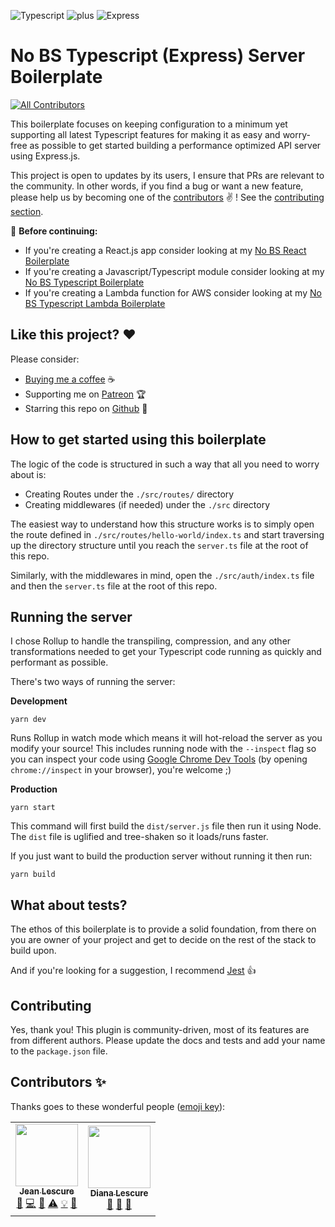 ![Typescript](https://assets.jeanlescure.io/f8mvuN.svg)
![plus](https://assets.jeanlescure.io/gxaoy.svg)
![Express](https://assets.jeanlescure.io/4qCHvECk.svg)

# No BS Typescript (Express) Server Boilerplate

<!-- ALL-CONTRIBUTORS-BADGE:START - Do not remove or modify this section -->
[![All Contributors](https://img.shields.io/badge/all_contributors-2-orange.svg?style=flat-square)](#contributors-)
<!-- ALL-CONTRIBUTORS-BADGE:END -->

This boilerplate focuses on keeping configuration to a minimum yet supporting all latest Typescript
features for making it as easy and worry-free as possible to get started building a performance
optimized API server using Express.js.

This project is open to updates by its users, I ensure that PRs are relevant to the community.
In other words, if you find a bug or want a new feature, please help us by becoming one of the
[contributors](#contributors-) ✌️ ! See the [contributing section](#contributing).

🚨 **Before continuing:**

- If you're creating a React.js app consider looking at my [No BS React Boilerplate](https://github.com/jeanlescure/no-bs-react-boilerplate)
- If you're creating a Javascript/Typescript module consider looking at my [No BS Typescript Boilerplate](https://github.com/jeanlescure/no-bs-typescript-boilerplate)
- If you're creating a Lambda function for AWS consider looking at my [No BS Typescript Lambda Boilerplate](https://github.com/jeanlescure/no-bs-typescript-server-boilerplate)

## Like this project? ❤️

Please consider:

- [Buying me a coffee](https://www.buymeacoffee.com/jeanlescure) ☕
- Supporting me on [Patreon](https://www.patreon.com/jeanlescure) 🏆
- Starring this repo on [Github](https://github.com/jeanlescure/string-crypto) 🌟

## How to get started using this boilerplate

The logic of the code is structured in such a way that all you need to worry about is:

- Creating Routes under the `./src/routes/` directory
- Creating middlewares (if needed) under the `./src` directory

The easiest way to understand how this structure works is to simply open the route defined in
`./src/routes/hello-world/index.ts` and start traversing up the directory structure until you reach
the `server.ts` file at the root of this repo.

Similarly, with the middlewares in mind, open the `./src/auth/index.ts` file and then the
`server.ts` file at the root of this repo.

## Running the server

I chose Rollup to handle the transpiling, compression, and any other transformations needed to get
your Typescript code running as quickly and performant as possible.

There's two ways of running the server:

**Development**

```
yarn dev
```

Runs Rollup in watch mode which means it will hot-reload the server as you modify your source! This
includes running node with the `--inspect` flag so you can inspect your code using [Google Chrome Dev Tools](https://nodejs.org/en/docs/guides/debugging-getting-started/)
(by opening `chrome://inspect` in your browser), you're welcome ;)

**Production**

```
yarn start
```

This command will first build the `dist/server.js` file then run it using Node. The `dist` file is
uglified and tree-shaken so it loads/runs faster.

If you just want to build the production server without running it then run:

```
yarn build
```

## What about tests?

The ethos of this boilerplate is to provide a solid foundation, from there on you are owner of your
project and get to decide on the rest of the stack to build upon.

And if you're looking for a suggestion, I recommend [Jest](https://jestjs.io/) :thumbsup:

## Contributing

Yes, thank you! This plugin is community-driven, most of its features are from different authors.
Please update the docs and tests and add your name to the `package.json` file.

## Contributors ✨

Thanks goes to these wonderful people ([emoji key](https://allcontributors.org/docs/en/emoji-key)):
<!-- ALL-CONTRIBUTORS-LIST:START - Do not remove or modify this section -->
<!-- prettier-ignore-start -->
<!-- markdownlint-disable -->
<table>
  <tr>
    <td align="center"><a href="https://jeanlescure.cr"><img src="https://avatars2.githubusercontent.com/u/3330339?v=4" width="100px;" alt=""/><br /><sub><b>Jean Lescure</b></sub></a><br /><a href="#maintenance-jeanlescure" title="Maintenance">🚧</a> <a href="https://github.com/jeanlescure/no-bs-typescript-server-boilerplate/commits?author=jeanlescure" title="Code">💻</a> <a href="#userTesting-jeanlescure" title="User Testing">📓</a> <a href="https://github.com/jeanlescure/no-bs-typescript-server-boilerplate/commits?author=jeanlescure" title="Tests">⚠️</a> <a href="#example-jeanlescure" title="Examples">💡</a> <a href="https://github.com/jeanlescure/no-bs-typescript-server-boilerplate/commits?author=jeanlescure" title="Documentation">📖</a></td>
    <td align="center"><a href="https://dianalu.design"><img src="https://avatars2.githubusercontent.com/u/1036995?v=4" width="100px;" alt=""/><br /><sub><b>Diana Lescure</b></sub></a><br /><a href="https://github.com/jeanlescure/no-bs-typescript-server-boilerplate/commits?author=DiLescure" title="Documentation">📖</a> <a href="https://github.com/jeanlescure/no-bs-typescript-server-boilerplate/pulls?q=is%3Apr+reviewed-by%3ADiLescure" title="Reviewed Pull Requests">👀</a> <a href="#design-DiLescure" title="Design">🎨</a></td>
  </tr>
</table>

<!-- markdownlint-enable -->
<!-- prettier-ignore-end -->
<!-- ALL-CONTRIBUTORS-LIST:END -->

